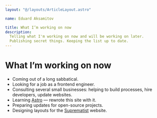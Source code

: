 ```yaml
---
layout: "@/layouts/ArticleLayout.astro"

name: Eduard Aksamitov

title: What I’m working on now
description:
  Telling what I'm working on now and will be working on later.
  Publishing secret things. Keeping the list up to date.
---
```


# What I’m working on now

- Coming out of a long sabbatical.
- Looking for a job as a frontend engineer.
- Consulting several small businesses:
  helping to build processes, hire developers, update websites.
- Learning [Astro](https://astro.build) — rewrote this site with it.
- Preparing updates for open-source projects.
- Designing layouts for the [Suprematist](https://suprematist.cc) website.
